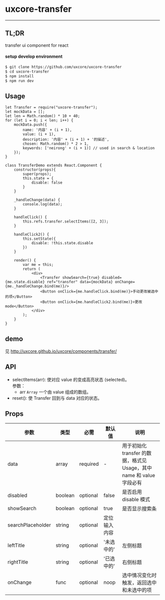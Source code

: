 # uxcore-transfer

---

## TL;DR

transfer ui component for react

#### setup develop environment

```sh
$ git clone https://github.com/uxcore/uxcore-transfer
$ cd uxcore-transfer
$ npm install
$ npm run dev
```

## Usage

```
let Transfer = require("uxcore-transfer");
let mockData = [];
let len = Math.random() * 10 + 40;
for (let i = 0; i < len; i++) {
    mockData.push({
        name: '内容' + (i + 1),
        value: (i + 1),
        description: '内容' + (i + 1) + '的描述',
        chosen: Math.random() * 2 > 1,
        keywords: ['neirong' + (i + 1)] // used in search & location
    });
}

class TransferDemo extends React.Component {
    constructor(props){
        super(props);
        this.state = {
            disable: false
        }
    }

    _handleChange(data) {
        console.log(data);
    }

    handleClick() {
        this.refs.transfer.selectItems([2, 3]);
    }

    handleClick2() {
        this.setState({
            disable: !this.state.disable
        })
    }

    render() {
        var me = this;
        return (
            <div>
                <Transfer showSearch={true} disabled={me.state.disable} ref="transfer" data={mockData} onChange={me._handleChange.bind(me)}/>
                <Button onClick={me.handleClick.bind(me)}>手动更改被选中的项</Button>
                <Button onClick={me.handleClick2.bind(me)}>更改 mode</Button>
            </div>
        );
    }
}

```

## demo

见 http://uxcore.github.io/uxcore/components/transfer/

## API

* selectItems(arr): 使对应 value 的变成高亮状态 (selected)。    
参数：  
    * arr `Array` 一个由 value 组成的数组。
* reset(): 使 Transfer 回到与 data 对应的状态。

## Props

|参数|类型|必需|默认值|说明|
|---|----|---|----|---|
|data|array|required|-|用于初始化 transfer 的数据，格式见 Usage，其中 name 和 value 字段必有|
|disabled|boolean|optional|false|是否启用 disable 模式|
|showSearch|boolean|optional|true|是否显示搜索条|
|searchPlaceholder|string|optional|定位输入内容||
|leftTitle|string|optional|'未选中的'|左侧标题|
|rightTitle|string|optional|'已选中的'|右侧标题|
|onChange|func|optional|noop|选中情况变化时触发，返回选中和未选中的项|
